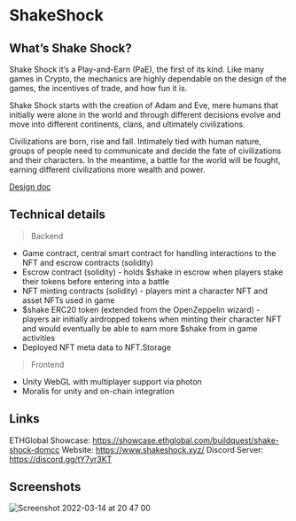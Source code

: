 # ShakeShock

## What’s Shake Shock?

Shake Shock it’s a Play-and-Earn (PaE), the first of its kind. Like many games in Crypto, the mechanics are highly dependable on the design of the games, the incentives of trade, and how fun it is.

Shake Shock starts with the creation of Adam and Eve, mere humans that initially were alone in the world and through different decisions evolve and move into different continents, clans, and ultimately civilizations.

Civilizations are born, rise and fall. Intimately tied with human nature, groups of people need to communicate and decide the fate of civilizations and their characters. In the meantime, a battle for the world will be fought, earning different civilizations more wealth and power.

[Design doc](https://mirror.xyz/0x37eC246fCD668400Df5dAA5362601dB613BAcC84/iVmb8tLYQHaKfU_HZhjAPdv4rbYv2I6H6neinSTkg4s)


## Technical details

> Backend
- Game contract, central smart contract for handling interactions to the NFT and escrow contracts (solidity)
- Escrow contract (solidity) - holds $shake in escrow when players stake their tokens before entering into a battle
- NFT minting contracts (solidity) - players mint a character NFT and asset NFTs used in game
- $shake ERC20 token (extended from the OpenZeppelin wizard) - players air initially airdropped tokens when minting their character NFT and would eventually be able to earn more $shake from in game activities
- Deployed NFT meta data to NFT.Storage

> Frontend

- Unity WebGL with multiplayer support via photon
- Moralis for unity and on-chain integration

## Links

ETHGlobal Showcase: https://showcase.ethglobal.com/buildquest/shake-shock-domcc
Website: https://www.shakeshock.xyz/
Discord Server: https://discord.gg/tY7yr3KT

## Screenshots

![Screenshot 2022-03-14 at 20 47 00](https://user-images.githubusercontent.com/35449333/158258447-f942c4a8-cc74-4bf8-bcb0-41de38070216.png)
